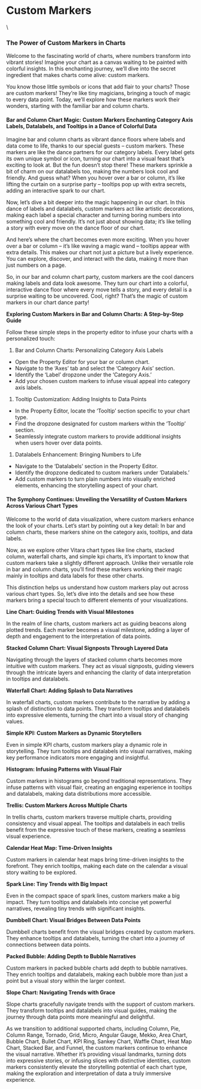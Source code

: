 # Custom Markers

\


### The Power of Custom Markers in Charts <a href="#the-power-of-custom-markers-in-charts" id="the-power-of-custom-markers-in-charts"></a>

Welcome to the fascinating world of charts, where numbers transform into vibrant stories! Imagine your chart as a canvas waiting to be painted with colorful insights. In this enchanting journey, we’ll dive into the secret ingredient that makes charts come alive: custom markers.

You know those little symbols or icons that add flair to your charts? Those are custom markers! They’re like tiny magicians, bringing a touch of magic to every data point. Today, we’ll explore how these markers work their wonders, starting with the familiar bar and column charts.

#### Bar and Column Chart Magic: Custom Markers Enchanting Category Axis Labels, Datalabels, and Tooltips in a Dance of Colorful Data <a href="#bar-and-column-chart-magic-custom-markers-enchanting-category-axis-labels-datalabels-and-tooltips-in" id="bar-and-column-chart-magic-custom-markers-enchanting-category-axis-labels-datalabels-and-tooltips-in"></a>

Imagine bar and column charts as vibrant dance floors where labels and data come to life, thanks to our special guests – custom markers. These markers are like the dance partners for our category labels. Every label gets its own unique symbol or icon, turning our chart into a visual feast that’s exciting to look at. But the fun doesn’t stop there! These markers sprinkle a bit of charm on our datalabels too, making the numbers look cool and friendly. And guess what? When you hover over a bar or column, it’s like lifting the curtain on a surprise party – tooltips pop up with extra secrets, adding an interactive spark to our chart.

Now, let’s dive a bit deeper into the magic happening in our chart. In this dance of labels and datalabels, custom markers act like artistic decorations, making each label a special character and turning boring numbers into something cool and friendly. It’s not just about showing data; it’s like telling a story with every move on the dance floor of our chart.

And here’s where the chart becomes even more exciting. When you hover over a bar or column – it’s like waving a magic wand – tooltips appear with extra details. This makes our chart not just a picture but a lively experience. You can explore, discover, and interact with the data, making it more than just numbers on a page.

So, in our bar and column chart party, custom markers are the cool dancers making labels and data look awesome. They turn our chart into a colorful, interactive dance floor where every move tells a story, and every detail is a surprise waiting to be uncovered. Cool, right? That’s the magic of custom markers in our chart dance party!

**Exploring Custom Markers in Bar and Column Charts: A Step-by-Step Guide**

Follow these simple steps in the property editor to infuse your charts with a personalized touch:

1. Bar and Column Charts: Personalizing Category Axis Labels

* Open the Property Editor for your bar or column chart.
* Navigate to the ‘Axes’ tab and select the ‘Category Axis’ section.
* Identify the ‘Label’ dropzone under the ‘Category Axis.’
* Add your chosen custom markers to infuse visual appeal into category axis labels.

1. Tooltip Customization: Adding Insights to Data Points

* In the Property Editor, locate the ‘Tooltip’ section specific to your chart type.
* Find the dropzone designated for custom markers within the ‘Tooltip’ section.
* Seamlessly integrate custom markers to provide additional insights when users hover over data points.

1. Datalabels Enhancement: Bringing Numbers to Life

* Navigate to the ‘Datalabels’ section in the Property Editor.
* Identify the dropzone dedicated to custom markers under ‘Datalabels.’
* Add custom markers to turn plain numbers into visually enriched elements, enhancing the storytelling aspect of your chart.

#### The Symphony Continues: Unveiling the Versatility of Custom Markers Across Various Chart Types <a href="#the-symphony-continues-unveiling-the-versatility-of-custom-markers-across-various-chart-types" id="the-symphony-continues-unveiling-the-versatility-of-custom-markers-across-various-chart-types"></a>

Welcome to the world of data visualization, where custom markers enhance the look of your charts. Let’s start by pointing out a key detail: In bar and column charts, these markers shine on the category axis, tooltips, and data labels.

Now, as we explore other Vitara chart types like line charts, stacked column, waterfall charts, and simple kpi charts, it’s important to know that custom markers take a slightly different approach. Unlike their versatile role in bar and column charts, you’ll find these markers working their magic mainly in tooltips and data labels for these other charts.

This distinction helps us understand how custom markers play out across various chart types. So, let’s dive into the details and see how these markers bring a special touch to different elements of your visualizations.

**Line Chart: Guiding Trends with Visual Milestones**

In the realm of line charts, custom markers act as guiding beacons along plotted trends. Each marker becomes a visual milestone, adding a layer of depth and engagement to the interpretation of data points.

**Stacked Column Chart: Visual Signposts Through Layered Data**

Navigating through the layers of stacked column charts becomes more intuitive with custom markers. They act as visual signposts, guiding viewers through the intricate layers and enhancing the clarity of data interpretation in tooltips and datalabels.

**Waterfall Chart: Adding Splash to Data Narratives**

In waterfall charts, custom markers contribute to the narrative by adding a splash of distinction to data points. They transform tooltips and datalabels into expressive elements, turning the chart into a visual story of changing values.

**Simple KPI: Custom Markers as Dynamic Storytellers**

Even in simple KPI charts, custom markers play a dynamic role in storytelling. They turn tooltips and datalabels into visual narratives, making key performance indicators more engaging and insightful.

**Histogram: Infusing Patterns with Visual Flair**

Custom markers in histograms go beyond traditional representations. They infuse patterns with visual flair, creating an engaging experience in tooltips and datalabels, making data distributions more accessible.

**Trellis: Custom Markers Across Multiple Charts**

In trellis charts, custom markers traverse multiple charts, providing consistency and visual appeal. The tooltips and datalabels in each trellis benefit from the expressive touch of these markers, creating a seamless visual experience.

**Calendar Heat Map: Time-Driven Insights**

Custom markers in calendar heat maps bring time-driven insights to the forefront. They enrich tooltips, making each date on the calendar a visual story waiting to be explored.

**Spark Line: Tiny Trends with Big Impact**

Even in the compact space of spark lines, custom markers make a big impact. They turn tooltips and datalabels into concise yet powerful narratives, revealing tiny trends with significant insights.

**Dumbbell Chart: Visual Bridges Between Data Points**

Dumbbell charts benefit from the visual bridges created by custom markers. They enhance tooltips and datalabels, turning the chart into a journey of connections between data points.

**Packed Bubble: Adding Depth to Bubble Narratives**

Custom markers in packed bubble charts add depth to bubble narratives. They enrich tooltips and datalabels, making each bubble more than just a point but a visual story within the larger context.

**Slope Chart: Navigating Trends with Grace**

Slope charts gracefully navigate trends with the support of custom markers. They transform tooltips and datalabels into visual guides, making the journey through data points more meaningful and delightful.

As we transition to additional supported charts, including Column, Pie, Column Range, Tornado, Grid, Micro, Angular Gauge, Mekko, Area Chart, Bubble Chart, Bullet Chart, KPI Ring, Sankey Chart, Waffle Chart, Heat Map Chart, Stacked Bar, and Funnel, the custom markers continue to enhance the visual narrative. Whether it’s providing visual landmarks, turning dots into expressive stories, or infusing slices with distinctive identities, custom markers consistently elevate the storytelling potential of each chart type, making the exploration and interpretation of data a truly immersive experience.
